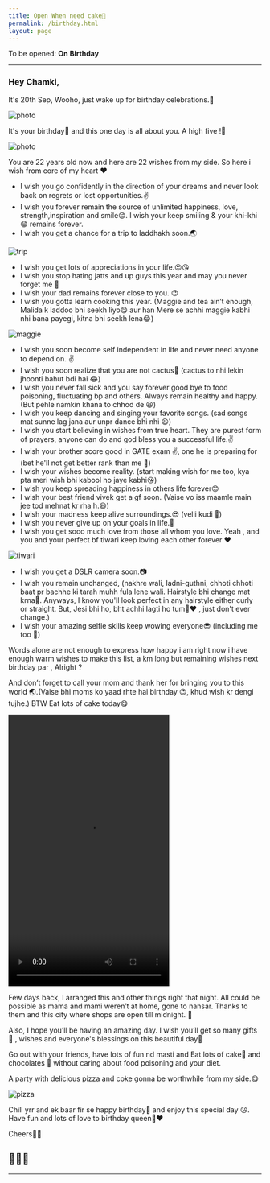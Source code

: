 ```yaml
---
title: Open When need cake🍰
permalink: /birthday.html
layout: page
---
```


To be opened: **On Birthday**

---

### Hey Chamki,

It's 20th Sep, Wooho, just wake up for birthday celebrations.🎺

![photo](../uploads/user/birthday-no.jpg)


It's your birthday🎂 and this one day is all about you. A high five !🙋

![photo](https://duckduckgo.com/assets/addons/footer-illustration.svg)

You are 22 years old now and here are 22 wishes from my side. So 
here i wish from core of my heart ❤

+ I wish you go confidently in the direction of your dreams and never look back on regrets or lost opportunities.✌
+ I wish you forever remain the source of unlimited happiness, love, strength,inspiration and smile😊. I wish your keep smiling & your khi-khi 😁 remains forever. 
+ I wish you get a chance for a trip to laddhakh soon.🌏 

![trip](../uploads/user/trip.jpg)

+ I wish you get lots of appreciations in your life.😍😘
+ I wish you stop hating jatts and up guys this year and may you never forget me 🙏
+ I wish your dad remains forever close to you. 😍
+ I wish you gotta learn cooking this year. (Maggie and tea ain’t enough, Malida k laddoo
bhi seekh liyo😋 aur han Mere se achhi maggie kabhi nhi bana payegi, kitna bhi seekh lena😂)

![maggie](../uploads/user/maggie.jpg "nhi bna payegi")

+ I wish you soon become self independent in life and never need anyone to depend on. ✌
+ I wish you soon realize that you are not cactus🌵 (cactus to nhi lekin jhoonti bahut bdi hai 😂)
+ I wish you never fall sick and you say forever good bye to food poisoning, fluctuating bp and others. Always remain healthy and happy. (But pehle namkin khana to chhod de 😆)
+ I wish you keep dancing and singing your favorite songs. (sad songs mat sunne lag jana aur unpr dance bhi nhi 😆)
+ I wish you start believing in wishes from true heart. They are purest form of prayers,
anyone can do and god bless you a successful life.✌
+ I wish your brother score good in GATE exam ✌, one he is preparing for (bet he'll not get 
better rank than me 💪)
+ I wish your wishes become reality. (start making wish for me too, kya pta meri wish bhi kabool ho jaye kabhi😘)
+ I wish you keep spreading happiness in others life forever😊
+ I wish your best friend vivek get a gf soon. (Vaise vo iss maamle main jee tod mehnat kr rha h.😆)
+ I wish your madness keep alive surroundings.😎 (velli kudi 🙈)
+ I wish you never give up on your goals in life.💪
+ I wish you get sooo much love from those all whom you love. Yeah , and you and your perfect bf tiwari keep loving each other forever ❤

![tiwari](../uploads/user/withtiwari.jpg)

+ I wish you get a DSLR camera soon.📷
+ I wish you remain unchanged, (nakhre wali, ladni-guthni, chhoti chhoti baat pr bachhe ki tarah muhh fula lene wali. Hairstyle bhi change mat krna💇. Anyways, I know you'll look perfect in any hairstyle either curly or straight. But, Jesi bhi ho, bht achhi lagti ho tum👰❤ , just don't ever change.)
+ I wish your amazing selfie skills keep wowing everyone😎 (including me too 🙈)

Words alone are not enough to express how happy i am right now i have enough warm wishes to make this list, a km long but remaining wishes next birthday par , Alright ?

And don’t forget to call your mom and thank her for bringing you to this world 🌏.(Vaise bhi moms ko yaad rhte hai birthday 😍, khud wish kr dengi tujhe.) BTW Eat lots of cake today😋

<video width="320" height="540" controls preload="auto">
  <source src="https://chamki.netlify.com/uploads/music/hbd.mp4" type="video/mp4">
</video>

Few days back, I arranged this and other things right that night. All could 
be possible as mama and mami weren’t at home, gone to nansar. Thanks to them and this city 
where shops are open till midnight. 🙌

Also, I hope you’ll be having an amazing day. I wish you’ll get so many gifts🎁 , wishes and everyone's blessings on this beautiful day🎈 

Go out with your friends, have lots of fun nd masti and Eat lots of cake🍰 and chocolates 🍫 without caring about food poisoning and your diet. 

A party with delicious pizza and coke gonna be worthwhile from my side.😋

![pizza](../uploads/user/pizza.jpg)

Chill yrr and ek baar fir se happy birthday🍰 and enjoy this special day 😘. Have fun and lots of love to birthday queen👰❤

Cheers🎉🎊

🎂🍰🍫
---

---
